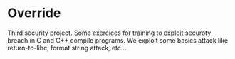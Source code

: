 # Override

Third security project.
Some exercices for training to exploit securoty breach in C and C++ compile programs.
We exploit some basics attack like return-to-libc, format string attack, etc...
